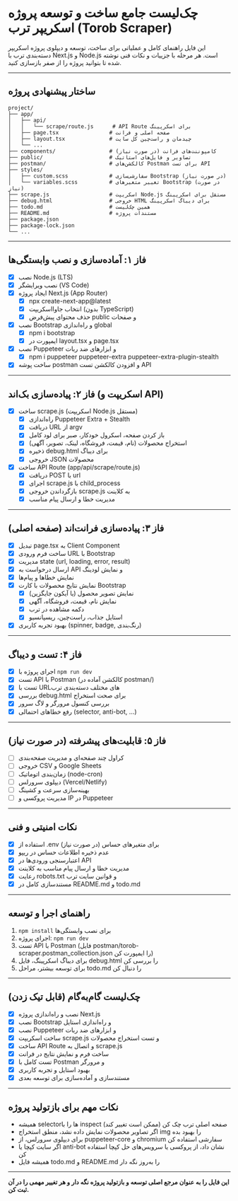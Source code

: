 # چک‌لیست جامع ساخت و توسعه پروژه اسکریپر ترب (Torob Scraper)

این فایل راهنمای کامل و عملیاتی برای ساخت، توسعه و دیپلوی پروژه اسکریپر دسته‌بندی ترب با Next.js و Node.js است. هر مرحله با جزییات و نکات فنی نوشته شده تا بتوانید پروژه را از صفر بازسازی کنید.

---

## ساختار پیشنهادی پروژه

```
project/
├── app/
│   ├── api/
│   │   └── scrape/route.js      # API Route برای اسکرپینگ
│   ├── page.tsx                # صفحه اصلی و فرانت
│   ├── layout.tsx              # چیدمان و راست‌چین کل سایت
│   └── ...
├── components/                 # کامپوننت‌های فرانت (در صورت نیاز)
├── public/                     # تصاویر و فایل‌های استاتیک
├── postman/                    # کالکشن‌های Postman برای تست API
├── styles/
│   ├── custom.scss             # سفارشی‌سازی Bootstrap (در صورت نیاز)
│   └── variables.scss          # تغییر متغیرهای Bootstrap (در صورت نیاز)
├── scrape.js                   # اسکریپت Node.js مستقل برای اسکرپینگ
├── debug.html                  # خروجی HTML برای دیباگ اسکرپینگ
├── todo.md                     # همین چک‌لیست
├── README.md                   # مستندات پروژه
├── package.json
├── package-lock.json
└── ...
```

---

## فاز ۱: آماده‌سازی و نصب وابستگی‌ها
- [x] نصب Node.js (LTS)
- [x] نصب ویرایشگر (VS Code)
- [x] ایجاد پروژه Next.js (App Router)
  - [x] npx create-next-app@latest
  - [x] انتخاب جاوااسکریپت (بدون TypeScript)
  - [x] حذف محتوای پیش‌فرض public و صفحات
- [x] نصب Bootstrap و راه‌اندازی global
  - [x] npm i bootstrap
  - [x] ایمپورت در layout.tsx و page.tsx
- [x] نصب Puppeteer و ابزارهای ضد ربات
  - [x] npm i puppeteer puppeteer-extra puppeteer-extra-plugin-stealth
- [x] ساخت پوشه postman و افزودن کالکشن تست API

---

## فاز ۲: پیاده‌سازی بک‌اند (اسکریپت و API)
- [x] ساخت scrape.js (اسکریپت Node.js مستقل)
  - [x] راه‌اندازی Puppeteer Extra + Stealth
  - [x] دریافت URL از argv
  - [x] باز کردن صفحه، اسکرول خودکار، صبر برای لود کامل
  - [x] استخراج محصولات (نام، قیمت، فروشگاه، لینک، تصویر، آگهی)
  - [x] ذخیره debug.html برای دیباگ
  - [x] خروجی JSON محصولات
- [x] ساخت API Route (app/api/scrape/route.js)
  - [x] دریافت POST با url
  - [x] اجرای scrape.js با child_process
  - [x] بازگرداندن خروجی scrape.js به کلاینت
  - [x] مدیریت خطا و ارسال پیام مناسب

---

## فاز ۳: پیاده‌سازی فرانت‌اند (صفحه اصلی)
- [x] تبدیل page.tsx به Client Component
- [x] ساخت فرم ورودی URL با Bootstrap
- [x] مدیریت state (url, loading, error, result)
- [x] ارسال درخواست به API و نمایش لودینگ
- [x] نمایش خطاها و پیام‌ها
- [x] نمایش نتایج محصولات با کارت Bootstrap
  - [x] نمایش تصویر محصول (یا آیکون جایگزین)
  - [x] نمایش نام، قیمت، فروشگاه، آگهی
  - [x] دکمه مشاهده در ترب
  - [x] استایل جذاب، راست‌چین، ریسپانسیو
- [x] بهبود تجربه کاربری (spinner, badge, رنگ‌بندی)

---

## فاز ۴: تست و دیباگ
- [x] اجرای پروژه با `npm run dev`
- [x] تست API با Postman (کالکشن آماده در postman/)
- [x] تست با URLهای مختلف دسته‌بندی ترب
- [x] بررسی debug.html برای صحت استخراج
- [x] بررسی کنسول مرورگر و لاگ سرور
- [x] رفع خطاهای احتمالی (selector, anti-bot, ...)

---

## فاز ۵: قابلیت‌های پیشرفته (در صورت نیاز)
- [ ] کراول چند صفحه‌ای و مدیریت صفحه‌بندی
- [ ] خروجی CSV و Google Sheets
- [ ] زمان‌بندی اتوماتیک (node-cron)
- [ ] دیپلوی سرورلس (Vercel/Netlify)
- [ ] بهینه‌سازی سرعت و کشینگ
- [ ] مدیریت پروکسی و IP در Puppeteer

---

## نکات امنیتی و فنی
- [x] استفاده از .env برای متغیرهای حساس (در صورت نیاز)
- [x] عدم ذخیره اطلاعات حساس در ریپو
- [x] اعتبارسنجی ورودی‌ها در API
- [x] مدیریت خطا و ارسال پیام مناسب به کلاینت
- [x] رعایت robots.txt و قوانین سایت ترب
- [x] مستندسازی کامل در README.md و todo.md

---

## راهنمای اجرا و توسعه
1. `npm install` برای نصب وابستگی‌ها
2. اجرای پروژه: `npm run dev`
3. تست API با Postman (فایل postman/torob-scraper.postman_collection.json را ایمپورت کن)
4. برای دیباگ اسکرپینگ، فایل debug.html را بررسی کن
5. برای توسعه بیشتر، مراحل todo.md را دنبال کن

---

## چک‌لیست گام‌به‌گام (قابل تیک زدن)
- [x] نصب و راه‌اندازی پروژه Next.js
- [x] نصب Bootstrap و راه‌اندازی استایل
- [x] نصب Puppeteer و ابزارهای ضد ربات
- [x] ساخت اسکریپت scrape.js و تست استخراج محصولات
- [x] ساخت API Route و اتصال به scrape.js
- [x] ساخت فرم و نمایش نتایج در فرانت
- [x] تست کامل با Postman و مرورگر
- [x] بهبود استایل و تجربه کاربری
- [x] مستندسازی و آماده‌سازی برای توسعه بعدی

---

## نکات مهم برای بازتولید پروژه
- همیشه selectorها را با inspect صفحه اصلی ترب چک کن (ممکن است تغییر کند)
- اگر تصاویر محصولات نمایش داده نشد، منطق استخراج img را بهبود بده
- برای دیپلوی سرورلس، از puppeteer-core و chromium سفارشی استفاده کن
- اگر سایت کپچا یا anti-bot نشان داد، از پروکسی یا سرویس‌های حل کپچا استفاده کن
- همیشه فایل todo.md و README.md را به‌روز نگه دار

---

**این فایل را به عنوان مرجع اصلی توسعه و بازتولید پروژه نگه دار و هر تغییر مهمی را در آن ثبت کن.** 